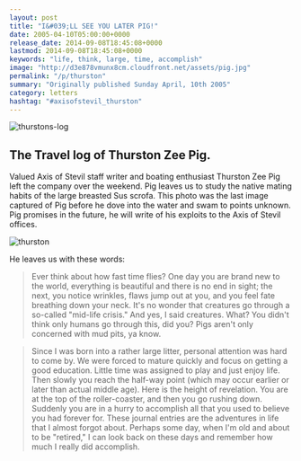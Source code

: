```yaml
---
layout: post
title: "I&#039;LL SEE YOU LATER PIG!"
date: 2005-04-10T05:00:00+0000
release_date: 2014-09-08T18:45:08+0000
lastmod: 2014-09-08T18:45:08+0000
keywords: "life, think, large, time, accomplish"
image: "http://d3e878vmunx8cm.cloudfront.net/assets/pig.jpg"
permalink: "/p/thurston"
summary: "Originally published Sunday April, 10th 2005"
category: letters
hashtag: "#axisofstevil_thurston"
---
```


![thurstons-log](http://d3e878vmunx8cm.cloudfront.net/assets/Thurstonbanner.jpg)

The Travel log of Thurston Zee Pig.
------------------

Valued Axis of Stevil staff writer and boating enthusiast Thurston Zee Pig left the company over the weekend. Pig leaves us to study the native mating habits of the large breasted Sus scrofa. This photo was the last image captured of Pig before he dove into the water and swam to points unknown. Pig promises in the future, he will write of his exploits to the Axis of Stevil offices.

![thurston](http://d3e878vmunx8cm.cloudfront.net/assets/pig.jpg)

He leaves us with these words:

> Ever think about how fast time flies? One day you are brand new to the world, everything is beautiful and there is no end in sight; the next, you notice wrinkles, flaws jump out at you, and you feel fate breathing down your neck. It's no wonder that creatures go through a so-called "mid-life crisis." And yes, I said creatures. What? You didn't think only humans go through this, did you? Pigs aren't only concerned with mud pits, ya know.

> Since I was born into a rather large litter, personal attention was hard to come by. We were forced to mature quickly and focus on getting a good education. Little time was assigned to play and just enjoy life. Then slowly you reach the half-way point (which may occur earlier or later than actual middle age). Here is the height of revelation. You are at the top of the roller-coaster, and then you go rushing down. Suddenly you are in a hurry to accomplish all that you used to believe you had forever for. These journal entries are the adventures in life that I almost forgot about. Perhaps some day, when I'm old and about to be "retired," I can look back on these days and remember how much I really did accomplish.

